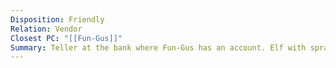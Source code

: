 ```yaml
---
Disposition: Friendly
Relation: Vendor
Closest PC: "[[Fun-Gus]]"
Summary: Teller at the bank where Fun-Gus has an account. Elf with spray tan.
---
```

